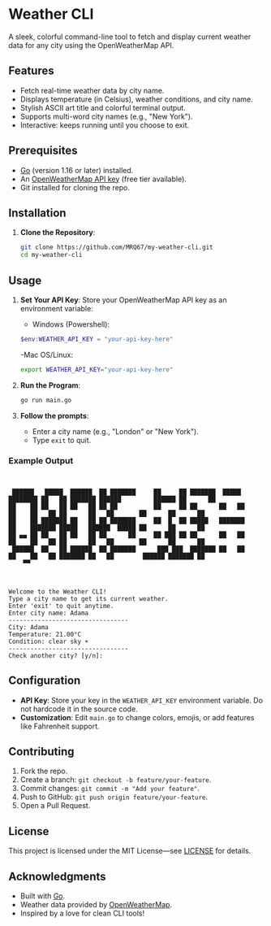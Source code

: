 # Weather CLI

A sleek, colorful command-line tool to fetch and display current weather data for any city using the OpenWeatherMap API.

## Features
- Fetch real-time weather data by city name.
- Displays temperature (in Celsius), weather conditions, and city name.
- Stylish ASCII art title and colorful terminal output.
- Supports multi-word city names (e.g., "New York").
- Interactive: keeps running until you choose to exit.

## Prerequisites
- [Go](https://golang.org/dl/) (version 1.16 or later) installed.
- An [OpenWeatherMap API key](https://openweathermap.org/api) (free tier available).
- Git installed for cloning the repo.

## Installation
1. **Clone the Repository**:
   ```bash
   git clone https://github.com/MRQ67/my-weather-cli.git
   cd my-weather-cli
   ```


## Usage
1. **Set Your API Key**: Store your OpenWeatherMap API key as an environment variable:
    - Windows (Powershell):
    ```powershell
    $env:WEATHER_API_KEY = "your-api-key-here"
    ```

    -Mac OS/Linux:
    ```bash
    export WEATHER_API_KEY="your-api-key-here"
    ```


2. **Run the Program**:
    ```bash
    go run main.go
    ```

3. **Follow the prompts**:
   - Enter a city name (e.g., "London" or "New York").
   - Type `exit` to quit.

### Example Output
```


 ██████   █████  ██████  ██ ███████     ██     ██ ███████  █████  ████████ ██   ██ ███████ ██████         ██████ ██      ██ 
██    ██ ██   ██ ██   ██ ██ ██          ██     ██ ██      ██   ██    ██    ██   ██ ██      ██   ██       ██      ██      ██ 
██    ██ ███████ ██   ██ ██ ███████     ██  █  ██ █████   ███████    ██    ███████ █████   ██████  █████ ██      ██      ██ 
██ ▄▄ ██ ██   ██ ██   ██ ██      ██     ██ ███ ██ ██      ██   ██    ██    ██   ██ ██      ██   ██       ██      ██      ██ 
 ██████  ██   ██ ██████  ██ ███████      ███ ███  ███████ ██   ██    ██    ██   ██ ███████ ██   ██        ██████ ███████ ██ 
    ▀▀                                                                                                                                            

    

Welcome to the Weather CLI!
Type a city name to get its current weather.
Enter 'exit' to quit anytime.
Enter city name: Adama
---------------------------------
City: Adama
Temperature: 21.00°C
Condition: clear sky ☀️
---------------------------------
Check another city? [y/n]: 
```
## Configuration
- **API Key**: Store your key in the `WEATHER_API_KEY` environment variable. Do not hardcode it in the source code.
- **Customization**: Edit `main.go` to change colors, emojis, or add features like Fahrenheit support.

## Contributing
1. Fork the repo.
2. Create a branch: `git checkout -b feature/your-feature`.
3. Commit changes: `git commit -m "Add your feature"`.
4. Push to GitHub: `git push origin feature/your-feature`.
5. Open a Pull Request.

## License
This project is licensed under the MIT License—see [LICENSE](LICENSE) for details.

## Acknowledgments
- Built with [Go](https://golang.org/).
- Weather data provided by [OpenWeatherMap](https://openweathermap.org/).
- Inspired by a love for clean CLI tools!


    